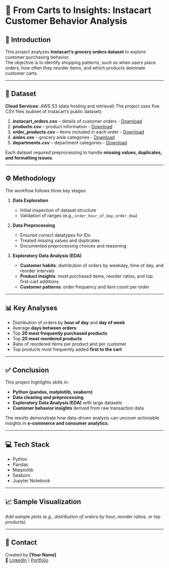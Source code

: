 # 🛒 From Carts to Insights: Instacart Customer Behavior Analysis

## 📌 Introduction
This project analyzes **Instacart’s grocery orders dataset** to explore customer purchasing behavior.  
The objective is to identify shopping patterns, such as when users place orders, how often they reorder items, and which products dominate customer carts.

---

## 📂 Dataset
**Cloud Services:** AWS S3 (data hosting and retrieval)
The project uses five CSV files (subset of Instacart’s public dataset):

1. **instacart_orders.csv** – details of customer orders - [Download](https://practicum-content.s3.us-west-1.amazonaws.com/new-markets/Data_Refactored_2_sprint/datasets/instacart_orders.csv)
3. **products.csv** – product information - [Download](https://practicum-content.s3.us-west-1.amazonaws.com/new-markets/Data_Refactored_2_sprint/datasets/products.csv)
4. **order_products.csv** – items included in each order - [Download](https://practicum-content.s3.us-west-1.amazonaws.com/new-markets/Data_Refactored_2_sprint/datasets/order_products.csv)
5. **aisles.csv** – grocery aisle categories - [Download](https://practicum-content.s3.us-west-1.amazonaws.com/new-markets/Data_Refactored_2_sprint/datasets/aisles.csv)
6. **departments.csv** – department categories - [Download](https://practicum-content.s3.us-west-1.amazonaws.com/new-markets/Data_Refactored_2_sprint/datasets/departments.csv)

Each dataset required preprocessing to handle **missing values, duplicates, and formatting issues**.

---

## ⚙️ Methodology
The workflow follows three key stages:

1. **Data Exploration**  
   - Initial inspection of dataset structure  
   - Validation of ranges (e.g., `order_hour_of_day`, `order_dow`)  

2. **Data Preprocessing**  
   - Ensured correct datatypes for IDs  
   - Treated missing values and duplicates  
   - Documented preprocessing choices and reasoning  

3. **Exploratory Data Analysis (EDA)**  
   - **Customer habits**: distribution of orders by weekday, time of day, and reorder intervals  
   - **Product insights**: most purchased items, reorder ratios, and top first-cart additions  
   - **Customer patterns**: order frequency and item count per order  

---

## 📊 Key Analyses
- Distribution of orders by **hour of day** and **day of week**  
- Average **days between orders**  
- Top **20 most frequently purchased products**  
- Top **20 most reordered products**  
- Ratio of reordered items per product and per customer  
- Top products most frequently added **first to the cart**  

---

## ✅ Conclusion
This project highlights skills in:  
- **Python (pandas, matplotlib, seaborn)**  
- **Data cleaning and preprocessing**  
- **Exploratory Data Analysis (EDA)** with large datasets  
- **Customer behavior insights** derived from raw transaction data  

The results demonstrate how data-driven analysis can uncover actionable insights in **e-commerce and consumer analytics**.  

---

## 💻 Tech Stack
- Python  
- Pandas  
- Matplotlib  
- Seaborn  
- Jupyter Notebook  

---

## 📈 Sample Visualization
_Add sample plots (e.g., distribution of orders by hour, reorder ratios, or top products)._  

---

## 🤝 Contact
Created by **[Your Name]**  
🔗 [LinkedIn](https://linkedin.com/in/yourprofile) | [Portfolio](https://yourportfolio.com)
